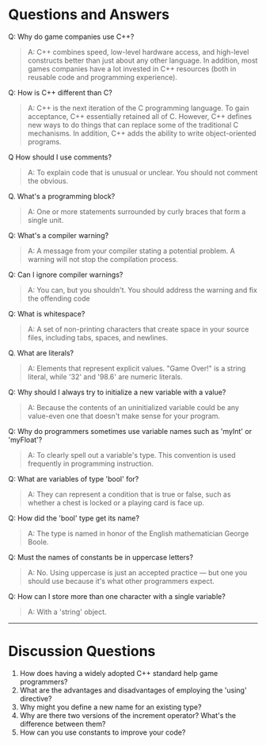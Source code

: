 # Questions and Answers

Q: Why do game companies use C++?
> A: C++ combines speed, low-level hardware access, and high-level constructs better than just about any other language. In addition, most games companies have a lot invested in C++ resources (both in reusable code and programming experience).

Q: How is C++ different than C?
> A: C++ is the next iteration of the C programming language. To gain acceptance, C++ essentially retained all of C. However, C++ defines new ways to do things that can replace some of the traditional C mechanisms. In addition, C++ adds the ability to write object-oriented programs.

Q How should I use comments? 
> A: To explain code that is unusual or unclear. You should not comment the obvious.

Q. What's a programming block?
> A: One or more statements surrounded by curly braces that form a single unit.

Q: What's a compiler warning?
> A: A message from your compiler stating a potential problem. A warning will not stop the compilation process.

Q: Can I ignore compiler warnings? 
> A: You can, but you shouldn't. You should address the warning and fix the offending code 

Q: What is whitespace?
> A: A set of non-printing characters that create space in your source files, including tabs, spaces, and newlines. 

Q. What are literals?
> A: Elements that represent explicit values. "Game Over!" is a string literal, while '32' and '98.6' are numeric literals.

Q: Why should I always try to initialize a new variable with a value? 
> A: Because the contents of an uninitialized variable could be any value-even one that doesn't make sense for your program.

Q: Why do programmers sometimes use variable names such as 'myInt' or 'myFloat'?
> A: To clearly spell out a variable's type. This convention is used frequently in programming instruction.

Q: What are variables of type 'bool' for?
> A: They can represent a condition that is true or false, such as whether a chest is locked or a playing card is face up.

Q: How did the 'bool' type get its name?
> A: The type is named in honor of the English mathematician George Boole.

Q: Must the names of constants be in uppercase letters?
> A: No. Using uppercase is just an accepted practice — but one you should use because it's what other programmers expect.

Q: How can I store more than one character with a single variable?
> A: With a 'string' object.

---

# Discussion Questions

1. How does having a widely adopted C++ standard help game programmers?
2. What are the advantages and disadvantages of employing the 'using' directive?
3. Why might you define a new name for an existing type?
4. Why are there two versions of the increment operator? What's the difference between them?
5. How can you use constants to improve your code?